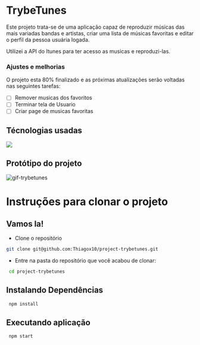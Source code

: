 # TrybeTunes

Este projeto trata-se de uma aplicação capaz de reproduzir músicas das mais variadas bandas e artistas, criar uma lista de músicas favoritas e editar o perfil da pessoa usuária logada.

Utilizei a API do Itunes para ter acesso as musicas e reproduzi-las.

### Ajustes e melhorias

O projeto esta 80% finalizado e as próximas atualizações serão voltadas nas seguintes tarefas:

- [ ] Remover musicas dos favoritos
- [ ] Terminar tela de Usuario
- [ ] Criar page de musicas favoritas

## Técnologias usadas

<img src="https://img.shields.io/badge/React-20232A?style=for-the-badge&logo=react&logoColor=61DAFB">

## Protótipo do projeto

![gif-trybetunes](https://user-images.githubusercontent.com/37047615/155803051-55cd8d51-c6ed-4f82-969d-1fa19495922f.gif)

# Instruções para clonar o projeto

## Vamos la!

* Clone o repositório
```bash
git clone git@github.com:Thiagox10/project-trybetunes.git
``` 
  * Entre na pasta do repositório que você acabou de clonar:
  ```bash
   cd project-trybetunes
  ```

## Instalando Dependências
  ```bash
   npm install
  ```
  
## Executando aplicação
  ```bash
   npm start
  ```
